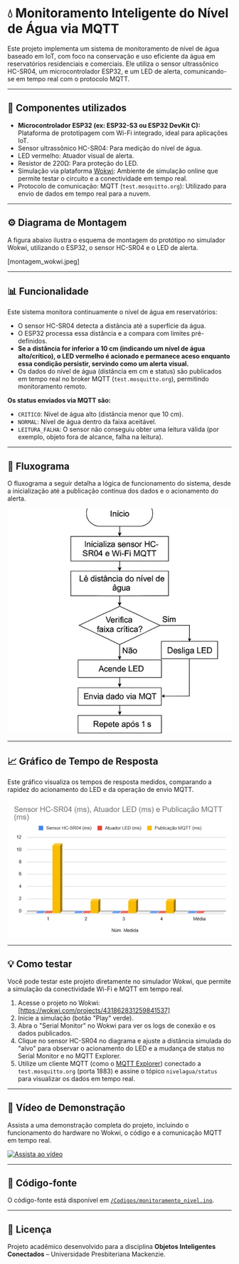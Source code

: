 # 💧 Monitoramento Inteligente do Nível de Água via MQTT

Este projeto implementa um sistema de monitoramento de nível de água baseado em IoT, com foco na conservação e uso eficiente da água em reservatórios residenciais e comerciais. Ele utiliza o sensor ultrassônico HC-SR04, um microcontrolador ESP32, e um LED de alerta, comunicando-se em tempo real com o protocolo MQTT.

---

## 🔧 Componentes utilizados

- **Microcontrolador ESP32 (ex: ESP32-S3 ou ESP32 DevKit C):** Plataforma de prototipagem com Wi-Fi integrado, ideal para aplicações IoT.
- Sensor ultrassônico HC-SR04: Para medição do nível de água.
- LED vermelho: Atuador visual de alerta.
- Resistor de 220Ω: Para proteção do LED.
- Simulação via plataforma [Wokwi](https://wokwi.com/): Ambiente de simulação online que permite testar o circuito e a conectividade em tempo real.
- Protocolo de comunicação: MQTT (`test.mosquitto.org`): Utilizado para envio de dados em tempo real para a nuvem.

---

## ⚙️ Diagrama de Montagem

A figura abaixo ilustra o esquema de montagem do protótipo no simulador Wokwi, utilizando o ESP32, o sensor HC-SR04 e o LED de alerta.

[montagem_wokwi.jpeg]

---

## 📊 Funcionalidade

Este sistema monitora continuamente o nível de água em reservatórios:

- O sensor HC-SR04 detecta a distância até a superfície da água.
- O ESP32 processa essa distância e a compara com limites pré-definidos.
- **Se a distância for inferior a 10 cm (indicando um nível de água alto/crítico), o LED vermelho é acionado e permanece aceso enquanto essa condição persistir, servindo como um alerta visual.**
- Os dados do nível de água (distância em cm e status) são publicados em tempo real no broker MQTT (`test.mosquitto.org`), permitindo monitoramento remoto.

**Os status enviados via MQTT são:**
- `CRITICO`: Nível de água alto (distância menor que 10 cm).
- `NORMAL`: Nível de água dentro da faixa aceitável.
- `LEITURA_FALHA`: O sensor não conseguiu obter uma leitura válida (por exemplo, objeto fora de alcance, falha na leitura).

---

## 🔄 Fluxograma

O fluxograma a seguir detalha a lógica de funcionamento do sistema, desde a inicialização até a publicação contínua dos dados e o acionamento do alerta.

![Fluxograma](Imagens/fluxo.jpeg)

---

## 📈 Gráfico de Tempo de Resposta

Este gráfico visualiza os tempos de resposta medidos, comparando a rapidez do acionamento do LED e da operação de envio MQTT.

![Gráfico](Imagens/grafico_tempo.jpeg)

---

## 💡 Como testar

Você pode testar este projeto diretamente no simulador Wokwi, que permite a simulação da conectividade Wi-Fi e MQTT em tempo real.

1.  Acesse o projeto no Wokwi: [https://wokwi.com/projects/431862831259841537]
2.  Inicie a simulação (botão "Play" verde).
3.  Abra o "Serial Monitor" no Wokwi para ver os logs de conexão e os dados publicados.
4.  Clique no sensor HC-SR04 no diagrama e ajuste a distância simulada do "alvo" para observar o acionamento do LED e a mudança de status no Serial Monitor e no MQTT Explorer.
5.  Utilize um cliente MQTT (como o [MQTT Explorer](https://mqtt-explorer.com/)) conectado a `test.mosquitto.org` (porta 1883) e assine o tópico `nivelagua/status` para visualizar os dados em tempo real.

---

## 🔗 Vídeo de Demonstração

Assista a uma demonstração completa do projeto, incluindo o funcionamento do hardware no Wokwi, o código e a comunicação MQTT em tempo real.

[![Assista ao vídeo](https://img.youtube.com/vi/SEU_ID_DO_VIDEO/0.jpg)](https://youtube.com/watch?v=SEU_ID_DO_VIDEO)

---

## 📁 Código-fonte

O código-fonte está disponível em [`/Codigos/monitoramento_nivel.ino`](Codigos/monitoramento_nivel.ino).

---

## 📝 Licença

Projeto acadêmico desenvolvido para a disciplina **Objetos Inteligentes Conectados** – Universidade Presbiteriana Mackenzie.
